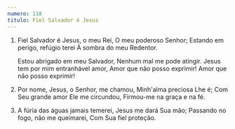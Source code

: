```yaml
---
numero: 118
titulo: Fiel Salvador é Jesus
---
```

1. Fiel Salvador é Jesus, o meu Rei,
   O meu poderoso Senhor;
   Estando em perigo, refúgio terei
   À sombra do meu Redentor.

   Estou abrigado em meu Salvador,
   Nenhum mal me pode atingir.
   Jesus tem por mim entranhável amor,
   Amor que não posso exprimir!
   Amor que não posso exprimir!

2. Por nome, Jesus, o Senhor, me chamou,
   Minh'alma preciosa Lhe é;
   Com Seu grande amor Ele me circundou,
   Firmou-me na graça e na fé.

3. A fúria das águas jamais temerei,
   Jesus me dará Sua mão;
   Passando no fogo, não me queimarei,
   Com Sua fiel proteção.
